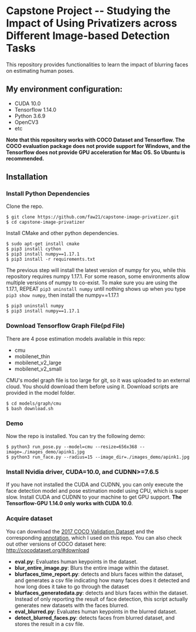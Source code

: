 # Capstone Project -- Studying the Impact of Using Privatizers across Different Image-based Detection Tasks

This repository provides functionalities to learn the impact of blurring faces on estimating human poses.

## My environment configuration:
- CUDA 10.0
- Tensorflow 1.14.0
- Python 3.6.9
- OpenCV3
- etc

**Note that this repository works with COCO Dataset and Tensorflow. The COCO evaluation package does not provide support for Windows, and the Tensorflow does not provide GPU acceleration for Mac OS. So Ubuntu is recommended.**

## Installation
### Install Python Dependencies
Clone the repo.
```
$ git clone https://github.com/faw21/capstone-image-privatizer.git
$ cd capstone-image-privatizer
```

Install CMake and other python dependencies.

```
$ sudo apt-get install cmake
$ pip3 install cython
$ pip3 install numpy==1.17.1
$ pip3 install -r requirements.txt
```

The previous step will install the latest version of numpy for you, while this repository requires numpy 1.17.1. For some reason, some environments allow multiple versions of numpy to co-exist. To make sure you are using the 1.17.1, REPEAT `pip3 uninstall numpy` until nothing shows up when you type `pip3 show numpy`, then install the numpy==1.17.1
```
$ pip3 uninstall numpy
$ pip3 install numpy==1.17.1
```

### Download Tensorflow Graph File(pd File)
There are 4 pose estimation models available in this repo:

- cmu
- mobilenet_thin
- mobilenet_v2_large
- mobilenet_v2_small

CMU's model graph file is too large for git, so it was uploaded to an external cloud. You should download them before using it. Download scripts are provided in the model folder.

```
$ cd models/graph/cmu
$ bash download.sh
```
### Demo
Now the repo is installed. You can try the following demo:
```
$ python3 run_pose.py --model=cmu --resize=656x368 --image=./images_demo/apink1.jpg
$ python3 run_face.py --radius=15 --image_dir=./images_demo/apink1.jpg
```

### Install Nvidia driver, CUDA=10.0, and CUDNN>=7.6.5
If you have not installed the CUDA and CUDNN, you can only execute the face detection model and pose estimation model using CPU, which is super slow. Install CUDA and CUDNN to your machine to get GPU support. **The Tensorflow-GPU 1.14.0 only works with CUDA 10.0**.

### Acquire dataset
You can download the [2017 COCO Validation Dataset](http://images.cocodataset.org/zips/val2017.zip) and the corresponding [annotation](http://images.cocodataset.org/annotations/annotations_trainval2017.zip), which I used on this repo. You can also check out other versions of COCO dataset here: http://cocodataset.org/#download

- **eval.py**: Evaluates human keypoints in the dataset.
- **blur_entire_image.py**: Blurs the entire image within the dataset.
- **blurfaces_time_report.py**: detects and blurs faces within the dataset, and generates a csv file indicating how many faces does it detected and how long does it take to go through the dataset
- **blurfaces_generatedata.py**: detects and blurs faces within the dataset. Instead of only reporting the result of face detection, this script actually generates new datasets with the faces blurred.
- **eval_blurred.py**: Evaluates human keypoints in the blurred dataset.
- **detect_blurred_faces.py**: detects faces from blurred dataset, and stores the result in a csv file.

